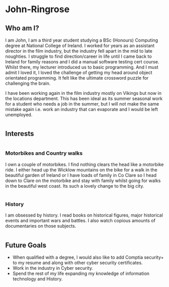 # <h1>John-Ringrose</h1>

 <h2>Who am I?</h2>

I am John, I am a third year student studying a BSc (Honours) Computing degree at National College of Ireland. I worked for years as an assistant director in the film industry, but the industry fell apart in the mid to late noughties. I struggle to find direction/career in life until I came back to Ireland for family reasons and I did a manual software testing cert course. Whilst there, my lecturer introduced us to basic programming. And I must admit I loved it, I loved the challenge of getting my head around object orientated programming. It felt like the ultimate crossword puzzle for challenging the brain.

 I have been working again in the film industry mostly on Vikings but now in the locations department. This has been ideal as its summer seasonal work for a student who needs a job in the summer, but I will not make the same mistake again i.e. work an industry that can evaporate and I would be left unemployed.
 
 

# <h2>Interests</h2>

# <h3>Motorbikes and Country walks</h3>
I own a couple of motorbikes. I find nothing clears the head like a motorbike ride. I either head up the Wicklow mountains on the bike for a walk in the beautiful garden of Ireland or I have loads of family in Co Clare so I head down to Clare on the motorbike and stay with family whilst going for walks in the beautiful west coast. Its such a lovely change to the big city.

# <h3>History</h3>
I am obsessed by history. I read books on historical figures, major historical events and important wars and battles. I also watch copious amounts of documentaries on those subjects.

# <h2>Future Goals</h2>
* When qualified with a degree, I would also like to add Comptia security+ to my resume and along with other cyber security certificates.
* Work in the industry in Cyber security.
* Spend the rest of my life expanding my knowledge of information technology and History.






